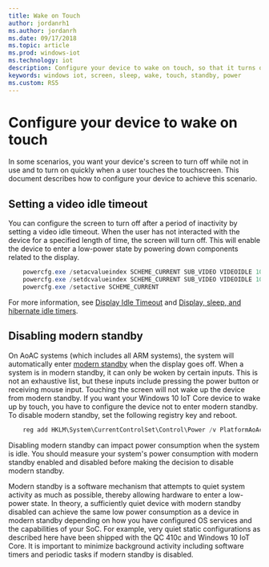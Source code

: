```yaml
---
title: Wake on Touch
author: jordanrh1
ms.author: jordanrh
ms.date: 09/17/2018
ms.topic: article
ms.prod: windows-iot
ms.technology: iot
description: Configure your device to wake on touch, so that it turns off while not in use but turns on quickly when you touch the screen. Set a video idle timeout.
keywords: windows iot, screen, sleep, wake, touch, standby, power
ms.custom: RS5
---
```


# Configure your device to wake on touch

In some scenarios, you want your device's screen to turn off while not in use and to turn on quickly when a user touches the touchscreen. This document describes how to configure your device to achieve this scenario.

## Setting a video idle timeout

You can configure the screen to turn off after a period of inactivity by setting a video idle timeout. When the user has not interacted with the device for a specified length of time, the screen will turn off. This will enable the device to enter a low-power state by powering down components related to the display.

```powershell
	powercfg.exe /setacvalueindex SCHEME_CURRENT SUB_VIDEO VIDEOIDLE 10
	powercfg.exe /setdcvalueindex SCHEME_CURRENT SUB_VIDEO VIDEOIDLE 10
	powercfg.exe /setactive SCHEME_CURRENT
```

For more information, see [Display Idle Timeout](/windows-hardware/customize/power-settings/display-settings-display-idle-timeout) and [Display, sleep, and hibernate idle timers](/windows-hardware/design/device-experiences/display--sleep--and-hibernate-idle-timers).

## Disabling modern standby

On AoAC systems (which includes all ARM systems), the system will automatically enter [modern standby](/windows-hardware/design/device-experiences/modern-standby) when the display goes off. When a system is in modern standby, it can only be woken by certain inputs. This is not an exhaustive list, but these inputs include pressing the power button or receiving mouse input. Touching the screen will not wake up the device from modern standby. If you want your Windows 10 IoT Core device to wake up by touch, you have to configure the device not to enter modern standby. To disable modern standby, set the following registry key and reboot.

```powershell
	reg add HKLM\System\CurrentControlSet\Control\Power /v PlatformAoAcOverride /t REG_DWORD /d 0
```
	
Disabling modern standby can impact power consumption when the system is idle. You should measure your system's power consumption with modern standby enabled and disabled before making the decision to disable modern standby.

Modern standby is a software mechanism that attempts to quiet system activity as much as possible, thereby allowing hardware to enter a low-power state. In theory, a sufficiently quiet device with modern standby disabled can achieve the same low power consumption as a device in modern standby depending on how you have configured OS services and the capabilities of your SoC. For example, very quiet static configurations as described here have been shipped with the QC 410c and Windows 10 IoT Core. It is important to minimize background activity including software timers and periodic tasks if modern standby is disabled.
